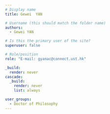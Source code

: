 ```yaml
---
# Display name
title: Gewei  YAN

# Username (this should match the folder name)
authors:
  - Gewei YAN

# Is this the primary user of the site?
superuser: false

# Role/position
role: "E-mail: gyanac@connect.ust.hk"

_build:
  render: never
cascade:
  _build:
    render: never
    list: always

user_groups:
  - Doctor of Philosophy
---
```

